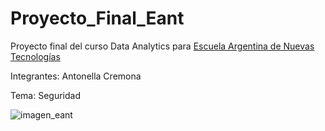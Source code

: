 # Proyecto_Final_Eant
Proyecto final del curso Data Analytics para [Escuela Argentina de Nuevas Tecnologías](https://eant.tech/)

Integrantes:
Antonella Cremona

Tema: Seguridad

![imagen_eant](https://encrypted-tbn0.gstatic.com/images?q=tbn%3AANd9GcSDilWTQk6Twojy1Iy1K_FIbcmEjBVMH-RF_yYqZU8QOj_RA4uo&usqp=CAU)
